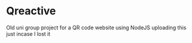 # Qreactive
Old uni group project for a QR code website using NodeJS uploading this just incase I lost it
